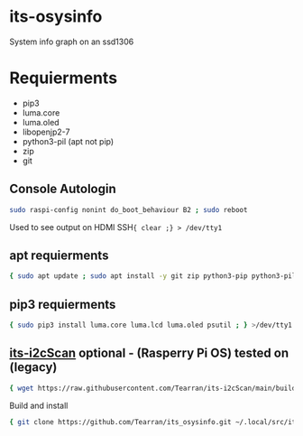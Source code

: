 # its-osysinfo
System info graph on an ssd1306 

# Requierments
- pip3
- luma.core 
- luma.oled
- libopenjp2-7
- python3-pil (apt not pip)
- zip
- git

## Console Autologin
```bash
sudo raspi-config nonint do_boot_behaviour B2 ; sudo reboot
```
Used to see output on HDMI SSH`{ clear ;} > /dev/tty1` 


## apt requierments
```bash 
{ sudo apt update ; sudo apt install -y git zip python3-pip python3-pil libopenjp2-7 ; } >/dev/tty1
```
## pip3 requierments
```bash
{ sudo pip3 install luma.core luma.lcd luma.oled psutil ; } >/dev/tty1
```

## [its-i2cScan](https://github.com/Tearran/its-i2cScan/blob/main/__main__.py) optional - (Rasperry Pi OS) tested on (legacy)
```bash
{ wget https://raw.githubusercontent.com/Tearran/its-i2cScan/main/build.bash && bash build.bash ; sleep 1 ; clear ; /usr/bin/its-i2cScan 1 ;} >/dev/tty1
```

Build and install
```bash
{ git clone https://github.com/Tearran/its_osysinfo.git ~/.local/src/its_osysinfo/; cd ~/.local/src/its_osysinfo/ ; bash ./install.sh ;} > /dev/tty1
```
